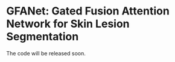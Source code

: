 # GFANet: Gated Fusion Attention Network for Skin Lesion Segmentation

The code will be released soon.

